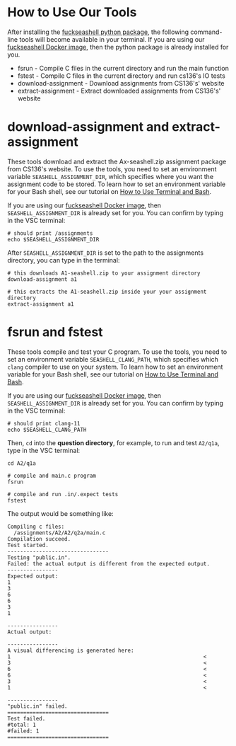 # How to Use Our Tools

After installing the [fuckseashell python
package](https://pypi.org/project/fuckseashell/), the following command-line
tools will become available in your terminal. If you are using our [fuckseashell
Docker image](how-to-docker.md), then the python package is already installed
for you.

* fsrun - Compile C files in the current directory and run the main function
* fstest - Compile C files in the current directory and run cs136's IO tests
* download-assignment - Download assignments from CS136's' website
* extract-assignment - Extract downloaded assignments from CS136's' website

# download-assignment and extract-assignment

These tools download and extract the Ax-seashell.zip assignment package from
CS136's website. To use the tools, you need to set an environment variable
`SEASHELL_ASSIGNMENT_DIR`, which specifies where you want the assignment code to
be stored. To learn how to set an environment variable for your Bash shell, see
our tutorial on [How to Use Terminal and Bash](how-to-terminal.md).

If you are using our [fuckseashell Docker image](how-to-docker.md), then
`SEASHELL_ASSIGNMENT_DIR` is already set for you. You can confirm by typing in
the VSC terminal:
```
# should print /assignments
echo $SEASHELL_ASSIGNMENT_DIR
```

After `SEASHELL_ASSIGNMENT_DIR` is set to the path to the assignments directory,
you can type in the terminal:

```
# this downloads A1-seashell.zip to your assignment directory
download-assignment a1

# this extracts the A1-seashell.zip inside your your assignment directory
extract-assignment a1
```

# fsrun and fstest

These tools compile and test your C program. To use the tools, you need to set
an environment variable `SEASHELL_CLANG_PATH`, which specifies which `clang`
compiler to use on your system. To learn how to set an environment variable for
your Bash shell, see our tutorial on [How to Use Terminal and
Bash](how-to-terminal.md).

If you are using our [fuckseashell Docker image](how-to-docker.md), then
`SEASHELL_ASSIGNMENT_DIR` is already set for you. You can confirm by typing in
the VSC terminal:
```
# should print clang-11
echo $SEASHELL_CLANG_PATH
```

Then, `cd` into the **question directory**, for example, to run and test
`A2/q1a`, type in the VSC terminal:
```
cd A2/q1a

# compile and main.c program
fsrun

# compile and run .in/.expect tests
fstest
```

The output would be something like:
```
Compiling c files:
  /assignments/A2/A2/q2a/main.c
Compilation succeed.
Test started.
--------------------------------
Testing "public.in".
Failed: the actual output is different from the expected output.
----------------
Expected output:
1
3
6
6
3
1

----------------
Actual output:

----------------
A visual differencing is generated here:
1                                                             <
3                                                             <
6                                                             <
6                                                             <
3                                                             <
1                                                             <

----------------
"public.in" failed.
================================
Test failed.
#total: 1
#failed: 1
================================
```